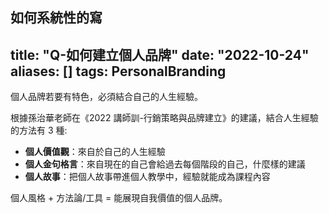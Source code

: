 如何系統性的寫
---
title: "Q-如何建立個人品牌"
date: "2022-10-24"
aliases: []
tags: PersonalBranding
---

個人品牌若要有特色，必須結合自己的人生經驗。

根據孫治華老師在《2022 講師訓-行銷策略與品牌建立》的建議，結合人生經驗的方法有 3 種:
- **個人價值觀**：來自於自己的人生經驗
- **個人金句格言**：來自現在的自己會給過去每個階段的自己，什麼樣的建議
- **個人故事**：把個人故事帶進個人教學中，經驗就能成為課程內容

個人風格 + 方法論/工具 = 能展現自我價值的個人品牌。